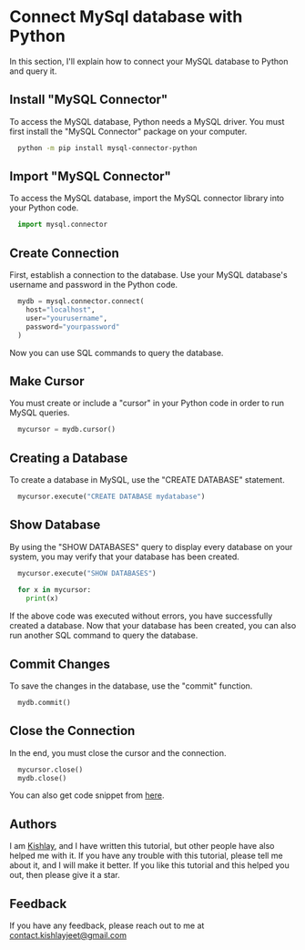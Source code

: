 
# Connect MySql database with Python  

In this section, I'll explain how to connect your MySQL database to Python and query it.
## Install "MySQL Connector"
To access the MySQL database, Python needs a MySQL driver. You must first install the "MySQL Connector" package on your computer.
```bash
  python -m pip install mysql-connector-python
```

## Import "MySQL Connector"
To access the MySQL database, import the MySQL connector library into your Python code.
```python
  import mysql.connector
```

## Create Connection
First, establish a connection to the database. Use your MySQL database's username and password in the Python code.
```python
  mydb = mysql.connector.connect(
    host="localhost",
    user="yourusername",
    password="yourpassword"
  )
```
Now you can use SQL commands to query the database.

## Make Cursor
You must create or include a "cursor" in your Python code in order to run MySQL queries.
```python
  mycursor = mydb.cursor()
```

## Creating a Database
To create a database in MySQL, use the "CREATE DATABASE" statement.
```python
  mycursor.execute("CREATE DATABASE mydatabase")
```

## Show Database
By using the "SHOW DATABASES" query to display every database on your system, you may verify that your database has been created.
```python
  mycursor.execute("SHOW DATABASES")
  
  for x in mycursor:
    print(x)
```
If the above code was executed without errors, you have successfully created a database. Now that your database has been created, you can also run another SQL command to query the database.

## Commit Changes
To save the changes in the database, use the "commit" function.
```python
  mydb.commit()
```

## Close the Connection
In the end, you must close the cursor and the connection. 
```python
  mycursor.close()
  mydb.close()
```
You can also get code snippet from [here](https://github.com/kishlayjeet/Conenct-MySql-database-with-Python/blob/1ab44e07ea0d78122d00e01dc0ef1063f496df99/code-snippet.py).

## Authors

I am [Kishlay](https://www.github.com/kishlayjeet), and I have written this tutorial, but other people have also helped me with it.
If you have any trouble with this tutorial, please tell me about it, and I will make it better.
If you like this tutorial and this helped you out, then please give it a star.



## Feedback

If you have any feedback, please reach out to me at contact.kishlayjeet@gmail.com